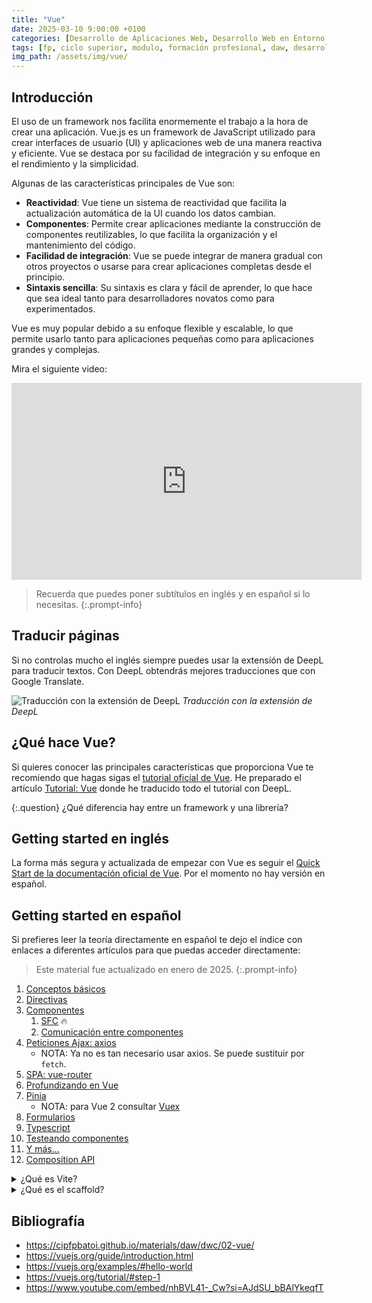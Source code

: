 ```yaml
---
title: "Vue"
date: 2025-03-10 9:00:00 +0100
categories: [Desarrollo de Aplicaciones Web, Desarrollo Web en Entorno Cliente]
tags: [fp, ciclo superior, modulo, formación profesional, daw, desarrollo de aplicaciones web, desarrollo web en entorno cliente, dwec]
img_path: /assets/img/vue/
---
```


## Introducción

El uso de un framework nos facilita enormemente el trabajo a la hora de crear una aplicación. Vue.js es un framework de JavaScript utilizado para crear interfaces de usuario (UI) y aplicaciones web de una manera reactiva y eficiente. Vue se destaca por su facilidad de integración y su enfoque en el rendimiento y la simplicidad.

Algunas de las características principales de Vue son:

- **Reactividad**: Vue tiene un sistema de reactividad que facilita la actualización automática de la UI cuando los datos cambian.
- **Componentes**: Permite crear aplicaciones mediante la construcción de componentes reutilizables, lo que facilita la organización y el mantenimiento del código.
- **Facilidad de integración**: Vue se puede integrar de manera gradual con otros proyectos o usarse para crear aplicaciones completas desde el principio.
- **Sintaxis sencilla**: Su sintaxis es clara y fácil de aprender, lo que hace que sea ideal tanto para desarrolladores novatos como para experimentados.

Vue es muy popular debido a su enfoque flexible y escalable, lo que permite usarlo tanto para aplicaciones pequeñas como para aplicaciones grandes y complejas.

Mira el siguiente video:

<iframe width="560" height="315" src="https://www.youtube.com/embed/nhBVL41-_Cw?si=AJdSU_bBAlYkeqfT" title="YouTube video player" frameborder="0" allow="accelerometer; autoplay; clipboard-write; encrypted-media; gyroscope; picture-in-picture; web-share" referrerpolicy="strict-origin-when-cross-origin" allowfullscreen></iframe>

> Recuerda que puedes poner subtítulos en inglés y en español si lo necesitas.
{:.prompt-info}

## Traducir páginas

Si no controlas mucho el inglés siempre puedes usar la extensión de DeepL para traducir textos. Con DeepL obtendrás mejores traducciones que con Google Translate.

![Traducción con la extensión de DeepL](traduccionConDeepl.gif)
_Traducción con la extensión de DeepL_

## ¿Qué hace Vue?

Si quieres conocer las principales características que proporciona Vue te recomiendo que hagas sigas el [tutorial oficial de Vue](https://vuejs.org/tutorial/#step-1). He preparado el artículo [Tutorial: Vue](/posts/tutorial-vue) donde he traducido todo el tutorial con DeepL.

{:.question}
¿Qué diferencia hay entre un framework y una librería?

## Getting started en inglés

La forma más segura y actualizada de empezar con Vue es seguir el [Quick Start de la documentación oficial de Vue](https://vuejs.org/guide/quick-start.html). Por el momento no hay versión en español.

## Getting started en español

Si prefieres leer la teoría directamente en español te dejo el índice con enlaces a diferentes artículos para que puedas acceder directamente:

> Este material fue actualizado en enero de 2025.
{:.prompt-info}

1. [Conceptos básicos](https://cipfpbatoi.github.io/materials/daw/dwc/02-vue/01-basics)
2. [Directivas](https://cipfpbatoi.github.io/materials/daw/dwc/02-vue/02-directivas)
3. [Componentes](https://cipfpbatoi.github.io/materials/daw/dwc/02-vue/03-componentes)
   1. [SFC](https://cipfpbatoi.github.io/materials/daw/dwc/02-vue/03_1-sfc) 🔥
   2. [Comunicación entre componentes](https://cipfpbatoi.github.io/materials/daw/dwc/02-vue/03_2-comunicar_componentes)
4. [Peticiones Ajax: axios](https://cipfpbatoi.github.io/materials/daw/dwc/02-vue/04-axios)
   - NOTA: Ya no es tan necesario usar axios. Se puede sustituir por `fetch`.
5. [SPA: vue-router](https://cipfpbatoi.github.io/materials/daw/dwc/02-vue/05-vue-router)
6. [Profundizando en Vue](https://cipfpbatoi.github.io/materials/daw/dwc/02-vue/06-profundizando)
7. [Pinia](https://cipfpbatoi.github.io/materials/daw/dwc/02-vue/07-pinia)
   - NOTA: para Vue 2 consultar [Vuex](https://cipfpbatoi.github.io/materials/daw/dwc/02-vue/07-vuex)
8. [Formularios](https://cipfpbatoi.github.io/materials/daw/dwc/02-vue/08-forms)
9. [Typescript](https://cipfpbatoi.github.io/materials/daw/dwc/02-vue/21-typescript)
10. [Testeando componentes](https://vuejs.org/guide/scaling-up/testing)
11. [Y más...](https://cipfpbatoi.github.io/materials/daw/dwc/02-vue/09-cosas)
12. [Composition API](https://cipfpbatoi.github.io/materials/daw/dwc/02-vue/10-vue3_composition_api)

<details class="card mb-2">
  <summary class="card-header question">¿Qué es Vite?</summary>
  <div class="card-body" markdown="1">

Vite es un constructor y servidor de desarrollo frontend ultrarrápido. Su objetivo es mejorar la experiencia de desarrollo con tiempos de inicio casi instantáneos y una recarga en caliente súper rápida.

<!-- Comentario para que no se descuajeringue la cosa -->
  </div>
</details>

<details class="card mb-2">
  <summary class="card-header question">¿Qué es el scaffold?</summary>
  <div class="card-body" markdown="1">

El scaffold (o scaffolding) es una técnica que permite generar automáticamente el código base para una aplicación o módulo. El término proviene de la palabra en inglés para "andamio".

<!-- Comentario para que no se descuajeringue la cosa -->
  </div>
</details>

## Bibliografía

- <https://cipfpbatoi.github.io/materials/daw/dwc/02-vue/>
- <https://vuejs.org/guide/introduction.html>
- <https://vuejs.org/examples/#hello-world>
- <https://vuejs.org/tutorial/#step-1>
- <https://www.youtube.com/embed/nhBVL41-_Cw?si=AJdSU_bBAlYkeqfT>
